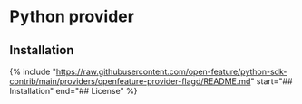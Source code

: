 # Python provider

## Installation

{%
  include "https://raw.githubusercontent.com/open-feature/python-sdk-contrib/main/providers/openfeature-provider-flagd/README.md"
  start="## Installation"
  end="## License"
%}
